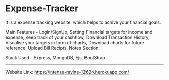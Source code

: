 # Expense-Tracker

It is a expense tracking website, which helps to achive your financial goals.

Main Features - 
Login/SignUp,
Setting Financial targets for income and expense,
Keep track of your cashflow,
Download Transaction History, 
Visualise your targets in form of charts,
Download charts for future reference,
Upload Bill Recipts,
Notes Section.

Stack Used - 
Express,
MongoDB,
Ejs,
BootStrap.

---

Website Link: https://intense-ravine-12624.herokuapp.com/
